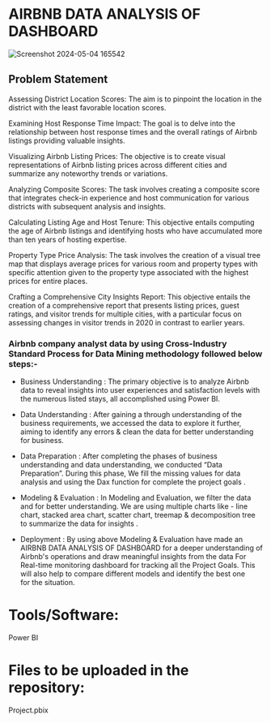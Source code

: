 
# AIRBNB DATA ANALYSIS OF DASHBOARD 




![Screenshot 2024-05-04 165542](https://github.com/Love155/E-COMMERCE-CALL-CENTER-ANALYSIS-Dashboard/assets/167952245/b2a77a10-7818-4dad-97cd-8fb7a3465e62)



 
## Problem Statement



Assessing District Location Scores: The aim is to pinpoint the location in the district with the least favorable location scores.


Examining Host Response Time Impact: The goal is to delve into the relationship between host response times and the overall ratings of Airbnb listings providing valuable insights.


Visualizing Airbnb Listing Prices: The objective is to create visual representations of Airbnb listing prices across different cities and summarize any noteworthy trends or variations.


Analyzing Composite Scores: The task involves creating a composite score that integrates check-in experience and host communication for various districts with subsequent analysis and insights.


Calculating Listing Age and Host Tenure: This objective entails computing the age of Airbnb listings and identifying hosts who have accumulated more than ten years of hosting expertise.


Property Type Price Analysis: The task involves the creation of a visual tree map that displays average prices for various room and property types with specific attention given to the property type associated with the highest prices for entire places.


Crafting a Comprehensive City Insights Report: This objective entails the creation of a comprehensive report that presents listing prices, guest ratings, and visitor trends for multiple cities, with a particular focus on assessing changes in visitor trends in 2020 in contrast to earlier years.



### Airbnb company analyst data by using Cross-Industry Standard Process for Data Mining methodology followed below steps:-

 

- Business Understanding : The primary objective is to analyze Airbnb data to reveal insights into user experiences and satisfaction levels with the numerous listed stays, all accomplished using Power BI. 
 

- Data Understanding : After gaining a through understanding of the business requirements, we accessed the data to explore it further, aiming to identify any errors & clean the data for better understanding for business. 

- Data Preparation : After completing the phases of business understanding and data understanding, we conducted “Data Preparation”. During this phase, We fill the missing values for data analysis and using the Dax function for complete the project goals . 


- Modeling & Evaluation : In Modeling and Evaluation, we filter the data and for better understanding. We are using multiple charts like - line chart, stacked area chart, scatter chart, treemap & decomposition tree to summarize the data for insights . 

- Deployment : By using above Modeling & Evaluation have made an AIRBNB DATA ANALYSIS OF  DASHBOARD for a deeper understanding of Airbnb's operations and draw meaningful insights from the data For Real-time monitoring dashboard for tracking all the Project Goals. This will also help to compare different models and identify the best one for the situation.



# Tools/Software:
Power BI

# Files to be uploaded in the repository:

Project.pbix

